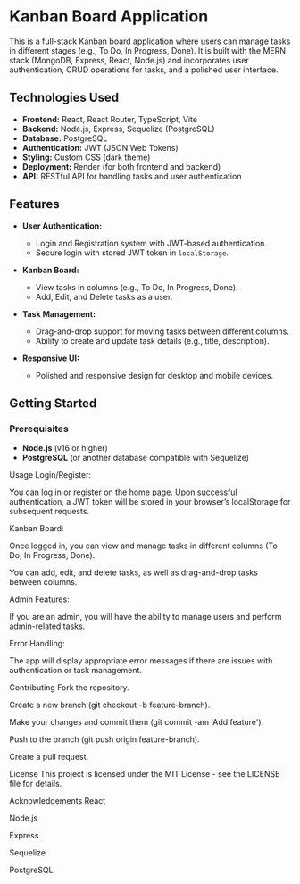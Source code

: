 # Kanban Board Application

This is a full-stack Kanban board application where users can manage tasks in different stages (e.g., To Do, In Progress, Done). It is built with the MERN stack (MongoDB, Express, React, Node.js) and incorporates user authentication, CRUD operations for tasks, and a polished user interface.

## Technologies Used

- **Frontend:** React, React Router, TypeScript, Vite
- **Backend:** Node.js, Express, Sequelize (PostgreSQL)
- **Database:** PostgreSQL
- **Authentication:** JWT (JSON Web Tokens)
- **Styling:** Custom CSS (dark theme)
- **Deployment:** Render (for both frontend and backend)
- **API:** RESTful API for handling tasks and user authentication

## Features

- **User Authentication:**
  - Login and Registration system with JWT-based authentication.
  - Secure login with stored JWT token in `localStorage`.
  
- **Kanban Board:**
  - View tasks in columns (e.g., To Do, In Progress, Done).
  - Add, Edit, and Delete tasks as a user.

- **Task Management:**
  - Drag-and-drop support for moving tasks between different columns.
  - Ability to create and update task details (e.g., title, description).

- **Responsive UI:**
  - Polished and responsive design for desktop and mobile devices.

## Getting Started

### Prerequisites

- **Node.js** (v16 or higher)  
- **PostgreSQL** (or another database compatible with Sequelize)

Usage
Login/Register:

You can log in or register on the home page. Upon successful authentication, a JWT token will be stored in your browser’s localStorage for subsequent requests.

Kanban Board:

Once logged in, you can view and manage tasks in different columns (To Do, In Progress, Done).

You can add, edit, and delete tasks, as well as drag-and-drop tasks between columns.

Admin Features:

If you are an admin, you will have the ability to manage users and perform admin-related tasks.

Error Handling:

The app will display appropriate error messages if there are issues with authentication or task management.

Contributing
Fork the repository.

Create a new branch (git checkout -b feature-branch).

Make your changes and commit them (git commit -am 'Add feature').

Push to the branch (git push origin feature-branch).

Create a pull request.

License
This project is licensed under the MIT License - see the LICENSE file for details.

Acknowledgements
React

Node.js

Express

Sequelize

PostgreSQL
